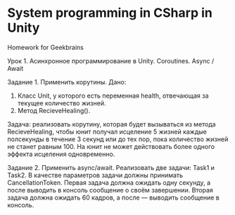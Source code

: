 # System programming in CSharp in Unity
 Homework for Geekbrains


Урок 1. Асинхронное программирование в Unity. Coroutines. Async / Await

Задание 1. Применить корутины.
Дано:
1. Класс Unit, у которого есть переменная health, отвечающая за текущее количество жизней.
2. Метод RecieveHealing().

Задача: реализовать корутину, которая будет вызываться из метода RecieveHealing, чтобы юнит получал исцеление 5 жизней каждые полсекунды в течение 3 секунд или до тех пор, пока количество жизней не станет равным 100. На юнит не может действовать более одного эффекта исцеления одновременно.

Задание 2. Применить async/await.
Реализовать две задачи: Task1 и Task2. В качестве параметров задачи должны принимать CancellationToken. Первая задача должна ожидать одну секунду, а после выводить в консоль сообщение о своём завершении. Вторая задача должна ожидать 60 кадров, а после — выводить сообщение в консоль.
